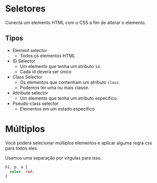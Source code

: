 # Seletores

Conecta um elemento HTML com o CSS a fim de alterar o elemento.

## Tipos

* Element selector
  - Todos os elementos HTML
* ID Selector
  - Um elemento que tenha um atributo `id`.
  - Cada id deverá ser único
* Class Selector
  - Os elementos que contenham um atributo `class`.
  - Podemos ter uma ou mais classe.
* Attribute selector
  - Um elemento que tenha um atributo específico.
* Pseudo-class selector
  - Elementos em um estado específico

# Múltiplos

Você poderá selecionar múltiplos elementos e aplicar alguma regra css para todos eles.

Usamos uma separação por vírgulas para isso.

```css
h1, p, a {
  color: red;
}
```